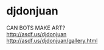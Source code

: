 # djdonjuan

CAN BOTS MAKE ART?</br>
http://asdf.us/djdonjuan</br>
http://asdf.us/djdonjuan/gallery.html</br>


